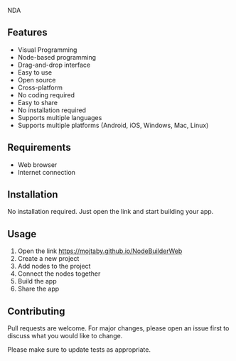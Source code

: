 NDA
## Features

- Visual Programming
- Node-based programming
- Drag-and-drop interface
- Easy to use
- Open source
- Cross-platform
- No coding required
- Easy to share
- No installation required
- Supports multiple languages
- Supports multiple platforms (Android, iOS, Windows, Mac, Linux)

## Requirements

- Web browser
- Internet connection

## Installation

No installation required. Just open the link and start building your app.

## Usage

1. Open the link https://mojtaby.github.io/NodeBuilderWeb
2. Create a new project
3. Add nodes to the project
4. Connect the nodes together
5. Build the app
6. Share the app

## Contributing

Pull requests are welcome. For major changes, please open an issue first to discuss what you would like to change.

Please make sure to update tests as appropriate.

